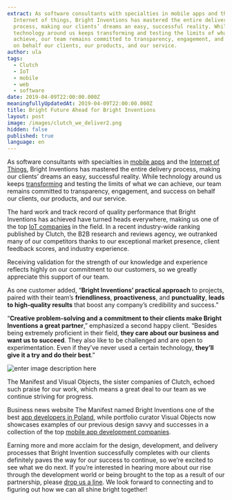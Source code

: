 ```yaml
---
extract: As software consultants with specialties in mobile apps and the
  Internet of things, Bright Inventions has mastered the entire delivery
  process, making our clients’ dreams an easy, successful reality. While
  technology around us keeps transforming and testing the limits of what we can
  achieve, our team remains committed to transparency, engagement, and success
  on behalf our clients, our products, and our service.
author: ula
tags:
  - Clutch
  - IoT
  - mobile
  - web
  - software
date: 2019-04-09T22:00:00.000Z
meaningfullyUpdatedAt: 2019-04-09T22:00:00.000Z
title: Bright Future Ahead for Bright Inventions
layout: post
image: /images/clutch_we_deliver2.png
hidden: false
published: true
language: en
---
```

As software consultants with specialties in [mobile apps](/our-areas/mobile-app-development) and the [Internet of Things](/our-areas/iot-development), Bright Inventions has mastered the entire delivery process, making our clients’ dreams an easy, successful reality. While technology around us keeps [transforming](https://www.forbes.com/sites/forbescommunicationscouncil/2019/04/08/disrupt-or-be-disrupted-seven-steps-to-digital-transformation/#94254765f20b) and testing the limits of what we can achieve, our team remains committed to transparency, engagement, and success on behalf our clients, our products, and our service.

The hard work and track record of quality performance that Bright Inventions has achieved have turned heads everywhere, making us one of the top [IoT companies](https://clutch.co/developers/internet-of-things) in the field. In a recent industry-wide ranking published by Clutch, the B2B research and reviews agency, we outranked many of our competitors thanks to our exceptional market presence, client feedback scores, and industry experience.

Receiving validation for the strength of our knowledge and experience reflects highly on our commitment to our customers, so we greatly appreciate this support of our team.

As one customer added, “**Bright Inventions’ practical approach** to projects, paired with their team’s **friendliness**, **proactiveness**, and **punctuality**, **leads to high-quality results** that boost any company’s credibility and success.”

“**Creative problem-solving and a commitment to their clients make Bright Inventions a great partner**,” emphasized a second happy client. “Besides being extremely proficient in their field, **they care about our business and want us to succeed**. They also like to be challenged and are open to experimentation. Even if they’ve never used a certain technology, **they’ll give it a try and do their best**.”

![enter image description here](https://lh3.googleusercontent.com/jP6Tltiat8PytaoZJ2c_0MGQcqickjy2iJ9bWtxE7g-EKLy5xYVwCNFIoPROoaOzQiu5bPWgmAxU "We Deliver on Clutch")

The Manifest and Visual Objects, the sister companies of Clutch, echoed such praise for our work, which means a great deal to our team as we continue striving for progress.

Business news website The Manifest named Bright Inventions one of the best [app developers in Poland](https://themanifest.com/pl/app-development/companies#brightinventions), while portfolio curator Visual Objects now showcases examples of our previous design savvy and successes in a collection of the top [mobile app development companies](https://visualobjects.com/app-development/top-mobile-app-development-companies).

Earning more and more acclaim for the design, development, and delivery processes that Bright Invention successfully completes with our clients definitely paves the way for our success to continue, so we’re excited to see what we do next. If you’re interested in hearing more about our rise through the development world or being brought to the top as a result of our partnership, please [drop us a line](/start-project). We look forward to connecting and to figuring out how we can all shine bright together!

